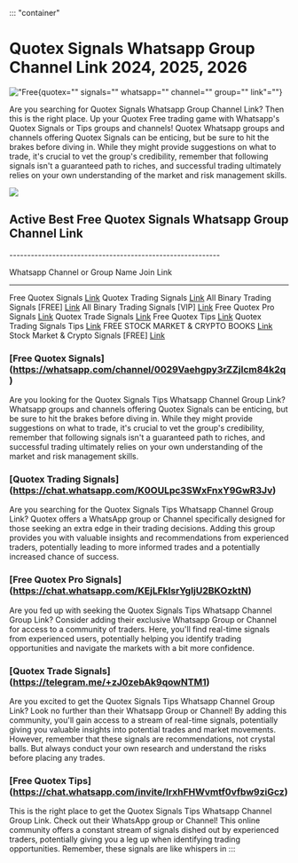 ::: \"container\"
# Quotex Signals Whatsapp Group Channel Link 2024, 2025, 2026

!["Free](\%22data:image/svg+xml;base64,PHN2ZyB4bWxucz0iaHR0cDovL3d3dy53My5vcmcvMjAwMC9zdmciIHdpZHRoPSIxMDI0IiBoZWlnaHQ9IjYwMCIgdmlld0JveD0iMCAwIDEwMjQgNjAwIj48cmVjdCB3aWR0aD0iMTAwJSIgaGVpZ2h0PSIxMDAlIiBzdHlsZT0iZmlsbDojY2ZkNGRiO2ZpbGwtb3BhY2l0eTogMC4xOyIvPjwvc3ZnPg==\%22){quotex=""
signals="" whatsapp="" channel="" group="" link"=""}

Are you searching for Quotex Signals Whatsapp Group Channel Link? Then
this is the right place. Up your Quotex Free trading game with
Whatsapp's Quotex Signals or Tips groups and channels! Quotex Whatsapp
groups and channels offering Quotex Signals can be enticing, but be sure
to hit the brakes before diving in. While they might provide suggestions
on what to trade, it's crucial to vet the group's credibility, remember
that following signals isn't a guaranteed path to riches, and successful
trading ultimately relies on your own understanding of the market and
risk management skills.

[![](https://static.quotex.io/files/11_en/300_250.jpg)](https://traff.sbs/brokerqxlid)

## Active Best Free Quotex Signals Whatsapp Group Channel Link

\-\-\-\-\-\-\-\-\-\-\-\-\-\-\-\-\-\-\-\-\-\-\-\-\-\-\-\-\-\-\-\-\-\-\-\-\-\-\-\-\-\-\-\-\-\-\-\-\-\-\-\-\-\-\-\-\-\--

  Whatsapp Channel or Group Name           Join Link
  ---------------------------------------- -------------------------------------------------------------------------
  Free Quotex Signals                      [Link](\%22https://whatsapp.com/channel/0029Vaehgpy3rZZjlcm84k2q\%22)
  Quotex Trading Signals                   [Link](\%22https://chat.whatsapp.com/K0OULpc3SWxFnxY9GwR3Jv\%22)
  All Binary Trading Signals \[FREE\]      [Link](\%22https://chat.whatsapp.com/H02yYb9eJ2w4j8B1wG1dxL\%22)
  All Binary Trading Signals \[VIP\]       [Link](\%22https://chat.whatsapp.com/H02yYb9eJ2w4j8B1wG1dxL\%22)
  Free Quotex Pro Signals                  [Link](\%22https://chat.whatsapp.com/KEjLFkIsrYgIjU2BKOzktN\%22)
  Quotex Trade Signals                     [Link](\%22https://telegram.me/+zJ0zebAk9qowNTM1\%22)
  Free Quotex Tips                         [Link](\%22https://chat.whatsapp.com/invite/IrxhFHWvmtf0vfbw9ziGcz\%22)
  Quotex Trading Signals Tips              [Link](\%22https://telegram.me/+zJ0zebAk9qowNTM1\%22)
  FREE STOCK MARKET & CRYPTO BOOKS         [Link](\%22https://chat.whatsapp.com/Je21dmL30MT7y3LbjKOQ60\%22)
  Stock Market & Crypto Signals \[FREE\]   [Link](\%22https://chat.whatsapp.com/Je21dmL30MT7y3LbjKOQ60\%22)

### \[Free Quotex Signals\](https://whatsapp.com/channel/0029Vaehgpy3rZZjlcm84k2q)

Are you looking for the Quotex Signals Tips Whatsapp Channel Group Link?
Whatsapp groups and channels offering Quotex Signals can be enticing,
but be sure to hit the brakes before diving in. While they might provide
suggestions on what to trade, it's crucial to vet the group's
credibility, remember that following signals isn't a guaranteed path to
riches, and successful trading ultimately relies on your own
understanding of the market and risk management skills.

### \[Quotex Trading Signals\](https://chat.whatsapp.com/K0OULpc3SWxFnxY9GwR3Jv)

Are you searching for the Quotex Signals Tips Whatsapp Channel Group
Link? Quotex offers a WhatsApp group or Channel specifically designed
for those seeking an extra edge in their trading decisions. Adding this
group provides you with valuable insights and recommendations from
experienced traders, potentially leading to more informed trades and a
potentially increased chance of success.

### \[Free Quotex Pro Signals\](https://chat.whatsapp.com/KEjLFkIsrYgIjU2BKOzktN)

Are you fed up with seeking the Quotex Signals Tips Whatsapp Channel
Group Link? Consider adding their exclusive Whatsapp Group or Channel
for access to a community of traders. Here, you'll find real-time
signals from experienced users, potentially helping you identify trading
opportunities and navigate the markets with a bit more confidence.

### \[Quotex Trade Signals\](https://telegram.me/+zJ0zebAk9qowNTM1)

Are you excited to get the Quotex Signals Tips Whatsapp Channel Group
Link? Look no further than their Whatsapp Group or Channel! By adding
this community, you'll gain access to a stream of real-time signals,
potentially giving you valuable insights into potential trades and
market movements. However, remember that these signals are
recommendations, not crystal balls. But always conduct your own research
and understand the risks before placing any trades.

### \[Free Quotex Tips\](https://chat.whatsapp.com/invite/IrxhFHWvmtf0vfbw9ziGcz)

This is the right place to get the Quotex Signals Tips Whatsapp Channel
Group Link. Check out their WhatsApp group or Channel! This online
community offers a constant stream of signals dished out by experienced
traders, potentially giving you a leg up when identifying trading
opportunities. Remember, these signals are like whispers in
:::

